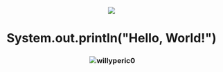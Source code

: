 
<p align="center">
  <img src="https://github.com/Willyperic0/Willyperic0/assets/62906523/028643b7-592e-4f47-b767-f40bea4ca929">
</p>
<h1 align="center">System.out.println("Hello, World!")</h1>

<h3 align="center"><p>&nbsp;<img align="center" src="https://github-readme-stats.vercel.app/api?username=willyperic0&show_icons=true&theme=tokyonight&locale=en" alt="willyperic0" /></p></h3>




